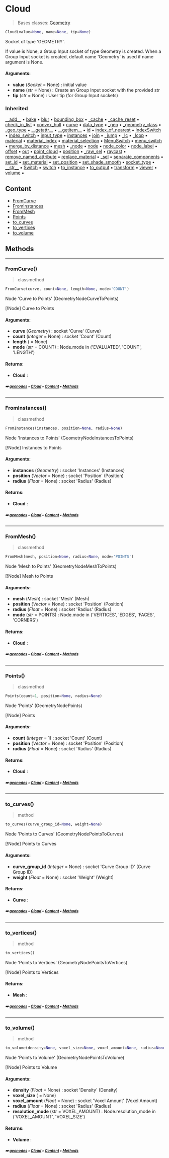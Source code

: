 # Cloud

> Bases classes: [Geometry](geono-geometry.md#geometry)

``` python
Cloud(value=None, name=None, tip=None)
```

Socket of type 'GEOMETRY'.

If value is None, a Group Input socket of type Geometry is created.
When a Group Input socket is created, default name 'Geometry' is used if name argument is None.

#### Arguments:
- **value** (_Socket_ = None) : initial value
- **name** (_str_ = None) : Create an Group Input socket with the provided str
- **tip** (_str_ = None) : User tip (for Group Input sockets)

### Inherited

[\_\_add__](geono-geometry.md#__add__) :black_small_square: [bake](geono-geometry.md#bake) :black_small_square: [blur](geono-socket.md#blur) :black_small_square: [bounding_box](geono-geometry.md#bounding_box) :black_small_square: [\_cache](geono-socke-nodecache.md#_cache) :black_small_square: [\_cache_reset](geono-socke-nodecache.md#_cache_reset) :black_small_square: [check_in_list](geono-socket.md#check_in_list) :black_small_square: [convex_hull](geono-geometry.md#convex_hull) :black_small_square: [curve](geono-geometry.md#curve) :black_small_square: [data_type](geono-socket.md#data_type) :black_small_square: [\_geo](geono-geometry.md#_geo) :black_small_square: [\_geometry_class](geono-socket.md#_geometry_class) :black_small_square: [\_geo_type](geono-geome-geobase.md#_geo_type) :black_small_square: [\_\_getattr__](geono-socket.md#__getattr__) :black_small_square: [\_\_getitem__](geono-geome-geobase.md#__getitem__) :black_small_square: [id](geono-geome-geobase.md#id) :black_small_square: [index_of_nearest](geono-geometry.md#index_of_nearest) :black_small_square: [IndexSwitch](geono-socket.md#indexswitch) :black_small_square: [index_switch](geono-socket.md#index_switch) :black_small_square: [input_type](geono-socket.md#input_type) :black_small_square: [instances](geono-geometry.md#instances) :black_small_square: [join](geono-geometry.md#join) :black_small_square: [\_jump](geono-socket.md#_jump) :black_small_square: [\_lc](geono-socket.md#_lc) :black_small_square: [\_lcop](geono-socket.md#_lcop) :black_small_square: [material](geono-geome-geobase.md#material) :black_small_square: [material_index](geono-geome-geobase.md#material_index) :black_small_square: [material_selection](geono-geome-geobase.md#material_selection) :black_small_square: [MenuSwitch](geono-socket.md#menuswitch) :black_small_square: [menu_switch](geono-socket.md#menu_switch) :black_small_square: [merge_by_distance](geono-geometry.md#merge_by_distance) :black_small_square: [mesh](geono-geometry.md#mesh) :black_small_square: [\_node](geono-geometry.md#_node) :black_small_square: [node](geono-socket.md#node) :black_small_square: [node_color](geono-socket.md#node_color) :black_small_square: [node_label](geono-socket.md#node_label) :black_small_square: [offset](geono-geome-geobase.md#offset) :black_small_square: [out](geono-socket.md#out) :black_small_square: [point_cloud](geono-geometry.md#point_cloud) :black_small_square: [position](geono-geome-geobase.md#position) :black_small_square: [\_raw_sel](geono-geome-geobase.md#_raw_sel) :black_small_square: [raycast](geono-geometry.md#raycast) :black_small_square: [remove_named_attribute](geono-geometry.md#remove_named_attribute) :black_small_square: [replace_material](geono-geome-geobase.md#replace_material) :black_small_square: [\_sel](geono-geome-geobase.md#_sel) :black_small_square: [separate_components](geono-geometry.md#separate_components) :black_small_square: [set_id](geono-geometry.md#set_id) :black_small_square: [set_material](geono-geometry.md#set_material) :black_small_square: [set_position](geono-geometry.md#set_position) :black_small_square: [set_shade_smooth](geono-geometry.md#set_shade_smooth) :black_small_square: [socket_type](geono-socket.md#socket_type) :black_small_square: [\_\_str__](geono-socket.md#__str__) :black_small_square: [Switch](geono-socket.md#switch) :black_small_square: [switch](geono-socket.md#switch) :black_small_square: [to_instance](geono-geometry.md#to_instance) :black_small_square: [to_output](geono-socket.md#to_output) :black_small_square: [transform](geono-geometry.md#transform) :black_small_square: [viewer](geono-geometry.md#viewer) :black_small_square: [volume](geono-geometry.md#volume) :black_small_square:

## Content

- [FromCurve](geono-cloud.md#fromcurve)
- [FromInstances](geono-cloud.md#frominstances)
- [FromMesh](geono-cloud.md#frommesh)
- [Points](geono-cloud.md#points)
- [to_curves](geono-cloud.md#to_curves)
- [to_vertices](geono-cloud.md#to_vertices)
- [to_volume](geono-cloud.md#to_volume)

## Methods



----------
### FromCurve()

> classmethod

``` python
FromCurve(curve, count=None, length=None, mode='COUNT')
```

Node 'Curve to Points' (GeometryNodeCurveToPoints)

[!Node] Curve to Points

#### Arguments:
- **curve** (_Geometry_) : socket 'Curve' (Curve)
- **count** (_Integer_ = None) : socket 'Count' (Count)
- **length** ( = None)
- **mode** (_str_ = COUNT) : Node.mode in ('EVALUATED', 'COUNT', 'LENGTH')



#### Returns:
- **Cloud** :

##### <sub>:arrow_right: [geonodes](index.md#geonodes) :black_small_square: [Cloud](geono-cloud.md#cloud) :black_small_square: [Content](geono-cloud.md#content) :black_small_square: [Methods](geono-cloud.md#methods)</sub>

----------
### FromInstances()

> classmethod

``` python
FromInstances(instances, position=None, radius=None)
```

Node 'Instances to Points' (GeometryNodeInstancesToPoints)

[!Node] Instances to Points

#### Arguments:
- **instances** (_Geometry_) : socket 'Instances' (Instances)
- **position** (_Vector_ = None) : socket 'Position' (Position)
- **radius** (_Float_ = None) : socket 'Radius' (Radius)



#### Returns:
- **Cloud** :

##### <sub>:arrow_right: [geonodes](index.md#geonodes) :black_small_square: [Cloud](geono-cloud.md#cloud) :black_small_square: [Content](geono-cloud.md#content) :black_small_square: [Methods](geono-cloud.md#methods)</sub>

----------
### FromMesh()

> classmethod

``` python
FromMesh(mesh, position=None, radius=None, mode='POINTS')
```

Node 'Mesh to Points' (GeometryNodeMeshToPoints)

[!Node] Mesh to Points

#### Arguments:
- **mesh** (_Mesh_) : socket 'Mesh' (Mesh)
- **position** (_Vector_ = None) : socket 'Position' (Position)
- **radius** (_Float_ = None) : socket 'Radius' (Radius)
- **mode** (_str_ = POINTS) : Node.mode in ('VERTICES', 'EDGES', 'FACES', 'CORNERS')



#### Returns:
- **Cloud** :

##### <sub>:arrow_right: [geonodes](index.md#geonodes) :black_small_square: [Cloud](geono-cloud.md#cloud) :black_small_square: [Content](geono-cloud.md#content) :black_small_square: [Methods](geono-cloud.md#methods)</sub>

----------
### Points()

> classmethod

``` python
Points(count=1, position=None, radius=None)
```

Node 'Points' (GeometryNodePoints)

[!Node] Points

#### Arguments:
- **count** (_Integer_ = 1) : socket 'Count' (Count)
- **position** (_Vector_ = None) : socket 'Position' (Position)
- **radius** (_Float_ = None) : socket 'Radius' (Radius)



#### Returns:
- **Cloud** :

##### <sub>:arrow_right: [geonodes](index.md#geonodes) :black_small_square: [Cloud](geono-cloud.md#cloud) :black_small_square: [Content](geono-cloud.md#content) :black_small_square: [Methods](geono-cloud.md#methods)</sub>

----------
### to_curves()

> method

``` python
to_curves(curve_group_id=None, weight=None)
```

Node 'Points to Curves' (GeometryNodePointsToCurves)

[!Node] Points to Curves

#### Arguments:
- **curve_group_id** (_Integer_ = None) : socket 'Curve Group ID' (Curve Group ID)
- **weight** (_Float_ = None) : socket 'Weight' (Weight)



#### Returns:
- **Curve** :

##### <sub>:arrow_right: [geonodes](index.md#geonodes) :black_small_square: [Cloud](geono-cloud.md#cloud) :black_small_square: [Content](geono-cloud.md#content) :black_small_square: [Methods](geono-cloud.md#methods)</sub>

----------
### to_vertices()

> method

``` python
to_vertices()
```

Node 'Points to Vertices' (GeometryNodePointsToVertices)

[!Node] Points to Vertices

#### Returns:
- **Mesh** :

##### <sub>:arrow_right: [geonodes](index.md#geonodes) :black_small_square: [Cloud](geono-cloud.md#cloud) :black_small_square: [Content](geono-cloud.md#content) :black_small_square: [Methods](geono-cloud.md#methods)</sub>

----------
### to_volume()

> method

``` python
to_volume(density=None, voxel_size=None, voxel_amount=None, radius=None, resolution_mode='VOXEL_AMOUNT')
```

Node 'Points to Volume' (GeometryNodePointsToVolume)

[!Node] Points to Volume

#### Arguments:
- **density** (_Float_ = None) : socket 'Density' (Density)
- **voxel_size** ( = None)
- **voxel_amount** (_Float_ = None) : socket 'Voxel Amount' (Voxel Amount)
- **radius** (_Float_ = None) : socket 'Radius' (Radius)
- **resolution_mode** (_str_ = VOXEL_AMOUNT) : Node.resolution_mode in ('VOXEL_AMOUNT', 'VOXEL_SIZE')



#### Returns:
- **Volume** :

##### <sub>:arrow_right: [geonodes](index.md#geonodes) :black_small_square: [Cloud](geono-cloud.md#cloud) :black_small_square: [Content](geono-cloud.md#content) :black_small_square: [Methods](geono-cloud.md#methods)</sub>